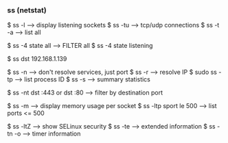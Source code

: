 ### ss (netstat)

$ ss -l --> display listening sockets
$ ss -tu --> tcp/udp connections
$ ss -t -a --> list all

$ ss -4 state all --> FILTER all
$ ss -4 state listening

$ ss dst 192.168.1.139

$ ss -n --> don't resolve services, just port
$ ss -r --> resolve IP
$ sudo ss -tp --> list process ID
$ ss -s --> summary statistics

$ ss -nt dst :443 or dst :80 --> filter by destination port

$ ss -m --> display memory usage per socket
$ ss -ltp sport le 500 --> list ports <= 500

$ ss -ltZ --> show SELinux security
$ ss -te --> extended information
$ ss -tn -o --> timer information